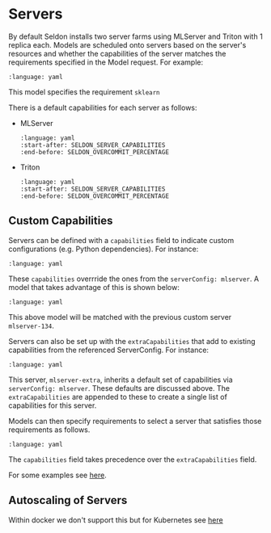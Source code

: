 # Servers

By default Seldon installs two server farms using MLServer and Triton with 1 replica each. Models are scheduled onto servers based on the server's resources and whether the capabilities of the server matches the requirements specified in the Model request. For example:

```{literalinclude} ../../../../samples/models/sklearn-iris-gs.yaml
:language: yaml
```

This model specifies the requirement `sklearn`

There is a default capabilities for each server as follows:

* MLServer
  ```{literalinclude} ../../../../operator/config/serverconfigs/mlserver.yaml
  :language: yaml
  :start-after: SELDON_SERVER_CAPABILITIES
  :end-before: SELDON_OVERCOMMIT_PERCENTAGE
* Triton
  ```{literalinclude} ../../../../operator/config/serverconfigs/triton.yaml
  :language: yaml
  :start-after: SELDON_SERVER_CAPABILITIES
  :end-before: SELDON_OVERCOMMIT_PERCENTAGE
  ```

## Custom Capabilities
Servers can be defined with a `capabilities` field to indicate custom configurations (e.g. Python dependencies). For instance:

```{literalinclude} ../../../../samples/servers/custom-mlserver-capabilities.yaml
:language: yaml
```

These `capabilities` overrride the ones from the `serverConfig: mlserver`. A model that takes advantage of this is shown below:

```{literalinclude} ../../../../samples/models/iris-custom-requirements.yaml
:language: yaml
```

This above model will be matched with the previous custom server `mlserver-134`.

Servers can also be set up with the `extraCapabilities` that add to existing capabilities from the referenced ServerConfig. For instance:

```{literalinclude} ../../../../samples/servers/mlserver-extra-capabilities.yaml
:language: yaml
```
This server, `mlserver-extra`, inherits a default set of capabilities via `serverConfig: mlserver`.
These defaults are discussed above.
The `extraCapabilities` are appended to these to create a single list of capabilities for this server.

Models can then specify requirements to select a server that satisfies those requirements as follows.
```{literalinclude} ../../../../samples/models/extra-model-requirements.yaml
:language: yaml
```

The `capabilities` field takes precedence over the `extraCapabilities` field.

For some examples see [here](../examples/custom-servers.md).


## Autoscaling of Servers

Within docker we don't support this but for Kubernetes see [here](../kubernetes/autoscaling/index.md)


